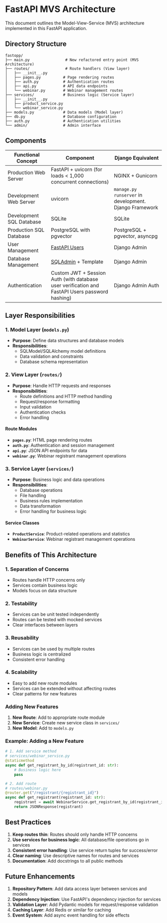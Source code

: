 # FastAPI MVS Architecture

This document outlines the Model-View-Service (MVS) architecture implemented in this FastAPI application.

## Directory Structure

```text
fastopp/
├── main.py                # New refactored entry point (MVS Architecture)
├── routes/                # Route handlers (View layer)
│   ├── __init__.py
│   ├── pages.py          # Page rendering routes
│   ├── auth.py           # Authentication routes
│   ├── api.py            # API data endpoints
│   └── webinar.py        # Webinar management routes
├── services/             # Business logic (Service layer)
│   ├── __init__.py
│   ├── product_service.py
│   └── webinar_service.py
├── models.py             # Data models (Model layer)
├── db.py                 # Database configuration
├── auth.py               # Authentication utilities
└── admin/                # Admin interface
```

## Components

| Functional Concept| Component | Django Equivalent |
| -- | -- | -- |
| Production Web Server | FastAPI + uvicorn (for loads < 1,000 concurrent connections) | NGINX + Gunicorn |
| Development Web Server | uvicorn  | `manage.py runserver` in development. Django Framework |
| Development SQL Database | SQLite | SQLite |
| Production SQL Database | PostgreSQL with pgvector | PostgreSQL + pgvector, asyncpg |
| User Management | [FastAPI Users](https://github.com/fastapi-users/fastapi-users) | Django Admin |
| Database Management | [SQLAdmin](https://aminalaee.github.io/sqladmin/) + Template | Django Admin |
| Authentication | Custom JWT + Session Auth (with database user verification and FastAPI Users password hashing) | Django Admin Auth |

## Layer Responsibilities

### 1. Model Layer (`models.py`)

- **Purpose**: Define data structures and database models
- **Responsibilities**:
  - SQLModel/SQLAlchemy model definitions
  - Data validation and constraints
  - Database schema representation

### 2. View Layer (`routes/`)

- **Purpose**: Handle HTTP requests and responses
- **Responsibilities**:
  - Route definitions and HTTP method handling
  - Request/response formatting
  - Input validation
  - Authentication checks
  - Error handling

#### Route Modules

- **`pages.py`**: HTML page rendering routes
- **`auth.py`**: Authentication and session management
- **`api.py`**: JSON API endpoints for data
- **`webinar.py`**: Webinar registrant management operations

### 3. Service Layer (`services/`)

- **Purpose**: Business logic and data operations
- **Responsibilities**:
  - Database operations
  - File handling
  - Business rules implementation
  - Data transformation
  - Error handling for business logic

#### Service Classes

- **`ProductService`**: Product-related operations and statistics
- **`WebinarService`**: Webinar registrant management operations

## Benefits of This Architecture

### 1. **Separation of Concerns**

- Routes handle HTTP concerns only
- Services contain business logic
- Models focus on data structure

### 2. **Testability**

- Services can be unit tested independently
- Routes can be tested with mocked services
- Clear interfaces between layers

### 3. **Reusability**

- Services can be used by multiple routes
- Business logic is centralized
- Consistent error handling

### 4. **Scalability**

- Easy to add new route modules
- Services can be extended without affecting routes
- Clear patterns for new features

### Adding New Features

1. **New Route**: Add to appropriate route module
2. **New Service**: Create new service class in `services/`
3. **New Model**: Add to `models.py`

### Example: Adding a New Feature

```python
# 1. Add service method
# services/webinar_service.py
@staticmethod
async def get_registrant_by_id(registrant_id: str):
    # Business logic here
    pass

# 2. Add route
# routes/webinar.py
@router.get("/registrant/{registrant_id}")
async def get_registrant(registrant_id: str):
    registrant = await WebinarService.get_registrant_by_id(registrant_id)
    return JSONResponse(registrant)
```

## Best Practices

1. **Keep routes thin**: Routes should only handle HTTP concerns
2. **Use services for business logic**: All database/file operations go in services
3. **Consistent error handling**: Use service return tuples for success/error
4. **Clear naming**: Use descriptive names for routes and services
5. **Documentation**: Add docstrings to all public methods

## Future Enhancements

1. **Repository Pattern**: Add data access layer between services and models
2. **Dependency Injection**: Use FastAPI's dependency injection for services
3. **Validation Layer**: Add Pydantic models for request/response validation
4. **Caching Layer**: Add Redis or similar for caching
5. **Event System**: Add async event handling for side effects
